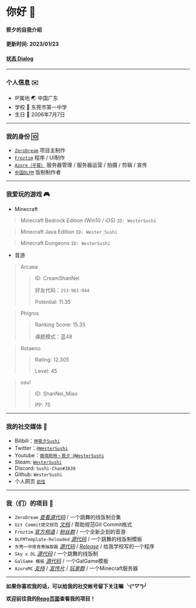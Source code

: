 # 你好 👋
#### 筱夕的自我介绍
#### 更新时间: 2023/01/23

#### [状态 Dialog](https://github.com/WesterSushi/WesterSushi/blob/main/Dialog/LASTEST.md)

---

### 个人信息 ✉️
- IP属地 🌏 中国广东
- 学校 🏫 东莞市第一中学
- 生日 🎂 2006年7月7日

---

### 我的身份 🆔
- [`ZeroDream`](https://github.com/WesterSushi/ZeroDream-Project) 项目主制作
- [`Froztim`](https://space.bilibili.com/627065277) 程序 / UI制作
- [`Azure（平霄）`](https://afdian.net/a/AzureMC) 服务器管理 / 服务器运营 / 拍摄 / 剪辑 / 宣传
- [`中国DLFM`](https://chinadlrs.com/) 饭制制作者

---
### 我爱玩的游戏 🎮
- Minecraft
> Minecraft Bedrock Edition (Win10 / iOS) `ID: WesterSushi`

> Minecraft Java Edition `ID: Wester_Sushi`

> Minecraft Dungeons  `ID: WesterSushi`

- 音游
> Arcaea
>> ID: CreamShanNei
>>
>> 好友代码：`253-961-044`
>>
>> Potential: 11.35

> Phigros
>> Ranking Score: 15.35
>>
>> 课题模式：蓝48

> Rotaeno
>> Rating: 12.305
>>
>> Level: 45

> osu!
>> ID: ShanNei_Miao
>>
>> PP: 75

---

### 我的社交媒体 📱
- Bilibili：[`林筱夕Sushi`](https://space.bilibili.com/351243963)
- Twitter：[`@WesterSushi`](https://twitter.com/WesterSushi)
- Youtube：[`薇珥莉特丶筱夕 @WesterSushi`](https://www.youtube.com/channel/UCbuR2heeT2MWUpz-ouuenVQ)
- Steam: [`WesterSushi`](https://steamcommunity.com/profiles/76561199042343126)
- Discord: `Sushi-Chan#3839`
- Github: `WesterSushi`
- 个人网页 [`前往`](https://www.sushinya.me/)

---

### 我（们）的项目 📁
- `ZeroDream` [_查看源代码_](https://github.com/WesterSushi/ZeroDream-Project) / 一个跳舞的线饭制合集
- `Git Commit提交规范` [_文档_](https://github.com/WesterSushi/Repository-Commit-Format/blob/main/README.md) / 帮助规范Git Commit格式
- `Froztim` [_官方频道_](https://space.bilibili.com/627065277) / [_粉丝群_](https://jq.qq.com/?_wv=1027&k=Bq1H7Vug) / 一个全新企划的音游
- `DLFMTemplate-Reloaded` [_源代码_](https://github.com/WesterSushi/DancingLineFMSample) / 一个跳舞的线饭制模板
- `东莞一中夜宵券抽取器` [_源代码_](https://github.com/WesterSushi/DGYZ-NTE) / [_Release_](https://github.com/WesterSushi/DGYZ-NTE/releases) / 给我学校写的一个程序
- `Sky x DL` [_源代码_](https://github.com/WesterSushi/Sky-x-DL) / 一个跳舞的线饭制
- `GalGame 模板` [_源代码_](https://github.com/WesterSushi/GalGame-Template) / 一个GalGame模板
- `AzureMC` [_支持_](https://afdian.net/a/AzureMC) / [_宣传片_](https://www.bilibili.com/video/BV1AW4y1j7xM) / [_玩家群_](https://jq.qq.com/?_wv=1027&k=kIRVVOU2) / 一个Minecraft服务器

---

**如果你喜欢我的话，可以给我的社交帐号留下关注嘛 ╰(*°▽°*)╯**

**欢迎前往我的[Repo页面](https://github.com/WesterSushi?tab=repositories)查看我的项目！**
